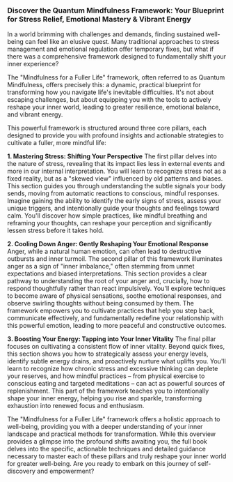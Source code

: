 ### Discover the Quantum Mindfulness Framework: Your Blueprint for Stress Relief, Emotional Mastery & Vibrant Energy
In a world brimming with challenges and demands, finding sustained well-being can feel like an elusive quest. Many traditional approaches to stress management and emotional regulation offer temporary fixes, but what if there was a comprehensive framework designed to fundamentally shift your inner experience?

The "Mindfulness for a Fuller Life" framework, often referred to as Quantum Mindfulness, offers precisely this: a dynamic, practical blueprint for transforming how you navigate life's inevitable difficulties. It's not about escaping challenges, but about equipping you with the tools to actively reshape your inner world, leading to greater resilience, emotional balance, and vibrant energy.

This powerful framework is structured around three core pillars, each designed to provide you with profound insights and actionable strategies to cultivate a fuller, more mindful life:

**1. Mastering Stress: Shifting Your Perspective**
The first pillar delves into the nature of stress, revealing that its impact lies less in external events and more in our internal interpretation. You will learn to recognize stress not as a fixed reality, but as a "skewed view" influenced by old patterns and biases. This section guides you through understanding the subtle signals your body sends, moving from automatic reactions to conscious, mindful responses. Imagine gaining the ability to identify the early signs of stress, assess your unique triggers, and intentionally guide your thoughts and feelings toward calm. You'll discover how simple practices, like mindful breathing and reframing your thoughts, can reshape your perception and significantly lessen stress before it takes hold.

**2. Cooling Down Anger: Gently Reshaping Your Emotional Response**
Anger, while a natural human emotion, can often lead to destructive outbursts and inner turmoil. The second pillar of this framework illuminates anger as a sign of "inner imbalance," often stemming from unmet expectations and biased interpretations. This section provides a clear pathway to understanding the root of your anger and, crucially, how to respond thoughtfully rather than react impulsively. You'll explore techniques to become aware of physical sensations, soothe emotional responses, and observe swirling thoughts without being consumed by them. The framework empowers you to cultivate practices that help you step back, communicate effectively, and fundamentally redefine your relationship with this powerful emotion, leading to more peaceful and constructive outcomes.

**3. Boosting Your Energy: Tapping into Your Inner Vitality**
The final pillar focuses on cultivating a consistent flow of inner vitality. Beyond quick fixes, this section shows you how to strategically assess your energy levels, identify subtle energy drains, and proactively nurture what uplifts you. You'll learn to recognize how chronic stress and excessive thinking can deplete your reserves, and how mindful practices – from physical exercise to conscious eating and targeted meditations – can act as powerful sources of replenishment. This part of the framework teaches you to intentionally shape your inner energy, helping you rise and sparkle, transforming exhaustion into renewed focus and enthusiasm.

The "Mindfulness for a Fuller Life" framework offers a holistic approach to well-being, providing you with a deeper understanding of your inner landscape and practical methods for transformation. While this overview provides a glimpse into the profound shifts awaiting you, the full book delves into the specific, actionable techniques and detailed guidance necessary to master each of these pillars and truly reshape your inner world for greater well-being. Are you ready to embark on this journey of self-discovery and empowerment?